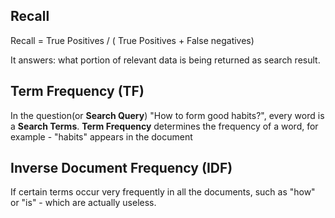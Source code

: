 
## Recall
Recall = True Positives / ( True Positives + False negatives)

It answers: what portion of relevant data is being returned as search result.


## Term Frequency (TF)
In the question(or **Search Query**) "How to form good habits?", every word is a **Search Terms**. **Term Frequency** determines the frequency of a word, for example - "habits" appears in the document

## Inverse Document Frequency (IDF)
If certain terms occur very frequently in all the documents, such as "how" or "is" - which are actually useless.